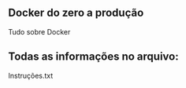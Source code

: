 ## Docker do zero a produção
Tudo sobre Docker
## Todas as informações no arquivo: 
Instruções.txt


